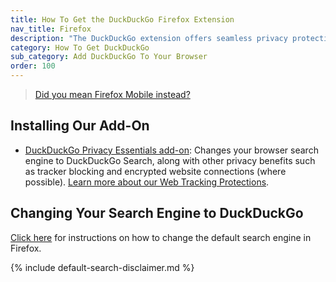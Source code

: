 ```yaml
---
title: How To Get the DuckDuckGo Firefox Extension
nav_title: Firefox
description: "The DuckDuckGo extension offers seamless privacy protection for your browser: tracker blocking, cookie protection, private search, email protection, and more."
category: How To Get DuckDuckGo
sub_category: Add DuckDuckGo To Your Browser
order: 100
---
```


> <a class="btn" href="{{ site.baseurl }}/mobile/firefox-android">Did you mean Firefox Mobile instead?</a>

## Installing Our Add-On

-   [DuckDuckGo Privacy Essentials add-on](https://addons.mozilla.org/firefox/addon/duckduckgo-for-firefox/): Changes your browser search engine to DuckDuckGo Search, along with other privacy benefits such as tracker blocking and encrypted website connections (where possible). <a href="{{ site.baseurl }}/privacy/web-tracking-protections">Learn more about our Web Tracking Protections</a>.

## Changing Your Search Engine to DuckDuckGo

[Click here](https://support.mozilla.org/en-US/kb/change-your-default-search-settings-firefox) for instructions on how to change the default search engine in Firefox.

{% include default-search-disclaimer.md %}
